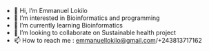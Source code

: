 - 👋 Hi, I’m Emmanuel Lokilo
- 👀 I’m interested in Bioinformatics and programming
- 🌱 I’m currently learning Bioinformatics
- 💞️ I’m looking to collaborate on Sustainable health project
- 📫 How to reach me : emmanuellokilo@gmail.com/+243813717162

<!---
Manix2020/Manix2020 is a ✨ special ✨ repository because its `README.md` (this file) appears on your GitHub profile.
You can click the Preview link to take a look at your changes.
--->
